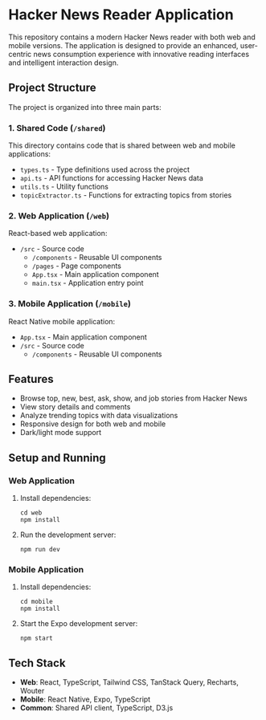 # Hacker News Reader Application

This repository contains a modern Hacker News reader with both web and mobile versions. The application is designed to provide an enhanced, user-centric news consumption experience with innovative reading interfaces and intelligent interaction design.

## Project Structure

The project is organized into three main parts:

### 1. Shared Code (`/shared`)

This directory contains code that is shared between web and mobile applications:

- `types.ts` - Type definitions used across the project
- `api.ts` - API functions for accessing Hacker News data
- `utils.ts` - Utility functions
- `topicExtractor.ts` - Functions for extracting topics from stories

### 2. Web Application (`/web`)

React-based web application:

- `/src` - Source code
  - `/components` - Reusable UI components
  - `/pages` - Page components
  - `App.tsx` - Main application component
  - `main.tsx` - Application entry point

### 3. Mobile Application (`/mobile`)

React Native mobile application:

- `App.tsx` - Main application component
- `/src` - Source code
  - `/components` - Reusable UI components

## Features

- Browse top, new, best, ask, show, and job stories from Hacker News
- View story details and comments
- Analyze trending topics with data visualizations
- Responsive design for both web and mobile
- Dark/light mode support

## Setup and Running

### Web Application

1. Install dependencies:
   ```
   cd web
   npm install
   ```

2. Run the development server:
   ```
   npm run dev
   ```

### Mobile Application

1. Install dependencies:
   ```
   cd mobile
   npm install
   ```

2. Start the Expo development server:
   ```
   npm start
   ```

## Tech Stack

- **Web**: React, TypeScript, Tailwind CSS, TanStack Query, Recharts, Wouter
- **Mobile**: React Native, Expo, TypeScript
- **Common**: Shared API client, TypeScript, D3.js

